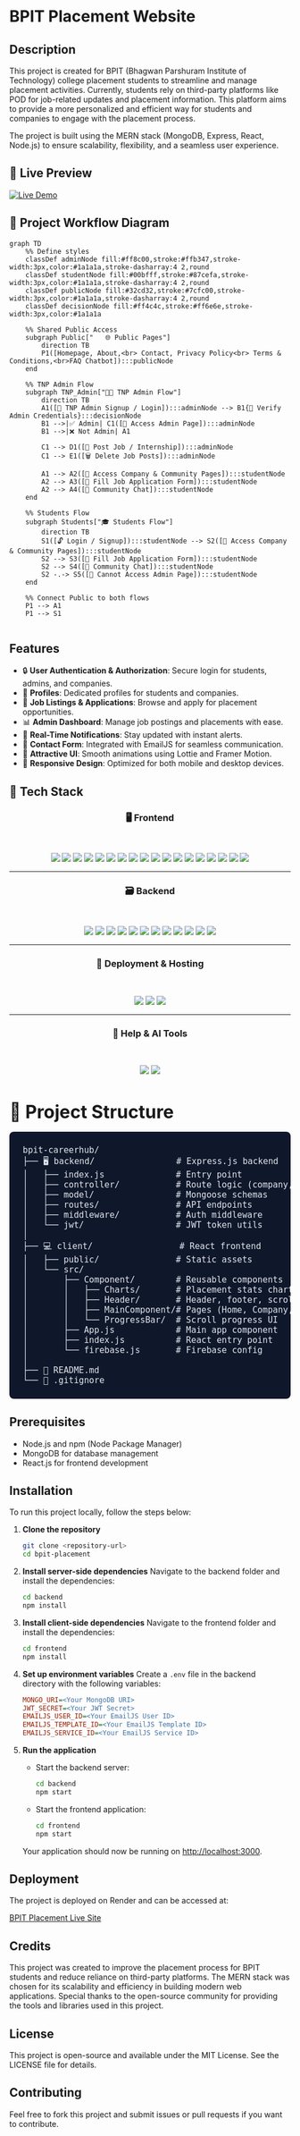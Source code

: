 # BPIT Placement Website

## Description
This project is created for BPIT (Bhagwan Parshuram Institute of Technology) college placement students to streamline and manage placement activities. Currently, students rely on third-party platforms like POD for job-related updates and placement information. This platform aims to provide a more personalized and efficient way for students and companies to engage with the placement process.

The project is built using the MERN stack (MongoDB, Express, React, Node.js) to ensure scalability, flexibility, and a seamless user experience.

## 🎥 Live Preview

[![Live Demo](https://img.shields.io/badge/Live_Site-BPIT_CareerHub-blue?style=for-the-badge&logo=vercel&logoColor=white)](https://bpit-careerhub.onrender.com)


## 🚀 Project Workflow Diagram
```mermaid
graph TD
    %% Define styles
    classDef adminNode fill:#ff8c00,stroke:#ffb347,stroke-width:3px,color:#1a1a1a,stroke-dasharray:4 2,round
    classDef studentNode fill:#00bfff,stroke:#87cefa,stroke-width:3px,color:#1a1a1a,stroke-dasharray:4 2,round
    classDef publicNode fill:#32cd32,stroke:#7cfc00,stroke-width:3px,color:#1a1a1a,stroke-dasharray:4 2,round
    classDef decisionNode fill:#ff4c4c,stroke:#ff6e6e,stroke-width:3px,color:#1a1a1a

    %% Shared Public Access
    subgraph Public["   🌐 Public Pages"]
        direction TB
        P1([Homepage, About,<br> Contact, Privacy Policy<br> Terms & Conditions,<br>FAQ Chatbot]):::publicNode
    end

    %% TNP Admin Flow
    subgraph TNP_Admin["👨‍💼 TNP Admin Flow"]
        direction TB
        A1([📝 TNP Admin Signup / Login]):::adminNode --> B1{🔐 Verify Admin Credentials}:::decisionNode
        B1 -->|✅ Admin| C1([📂 Access Admin Page]):::adminNode
        B1 -->|❌ Not Admin| A1

        C1 --> D1([📢 Post Job / Internship]):::adminNode
        C1 --> E1([🗑️ Delete Job Posts]):::adminNode

        A1 --> A2([🏢 Access Company & Community Pages]):::studentNode
        A2 --> A3([📝 Fill Job Application Form]):::studentNode
        A2 --> A4([💬 Community Chat]):::studentNode
    end

    %% Students Flow
    subgraph Students["🎓 Students Flow"]
        direction TB
        S1([🔓 Login / Signup]):::studentNode --> S2([🏢 Access Company & Community Pages]):::studentNode
        S2 --> S3([📝 Fill Job Application Form]):::studentNode
        S2 --> S4([💬 Community Chat]):::studentNode
        S2 -.-> S5([🚫 Cannot Access Admin Page]):::studentNode
    end

    %% Connect Public to both flows
    P1 --> A1
    P1 --> S1


```

## Features
- 🔒 **User Authentication & Authorization**: Secure login for students, admins, and companies.
- 👤 **Profiles**: Dedicated profiles for students and companies.
- 💼 **Job Listings & Applications**: Browse and apply for placement opportunities.
- 📊 **Admin Dashboard**: Manage job postings and placements with ease.
- 🔔 **Real-Time Notifications**: Stay updated with instant alerts.
- 📧 **Contact Form**: Integrated with EmailJS for seamless communication.
- 🎨 **Attractive UI**: Smooth animations using Lottie and Framer Motion.
- 📱 **Responsive Design**: Optimized for both mobile and desktop devices.

## 🧰 Tech Stack

<div align="center">

### 🖥️ Frontend

<br>

<a href="https://reactjs.org/" target="_blank"><img src="https://img.shields.io/badge/react-%2320232a.svg?style=for-the-badge&logo=react&logoColor=%2361DAFB" /></a>
<a href="https://reactrouter.com/" target="_blank"><img src="https://img.shields.io/badge/React_Router-CA4245?style=for-the-badge&logo=react-router&logoColor=white" /></a>
<a href="https://www.framer.com/motion/" target="_blank"><img src="https://img.shields.io/badge/Framer_Motion-%23000000.svg?style=for-the-badge&logo=framer&logoColor=white" /></a>
<a href="https://lottiefiles.com/" target="_blank"><img src="https://img.shields.io/badge/Lottie-%23FF4F4F.svg?style=for-the-badge&logo=lottie&logoColor=white" /></a>
<a href="https://getbootstrap.com/" target="_blank"><img src="https://img.shields.io/badge/bootstrap-%238511FA.svg?style=for-the-badge&logo=bootstrap&logoColor=white" /></a>
<a href="https://styled-components.com/" target="_blank"><img src="https://img.shields.io/badge/styled--components-DB7093?style=for-the-badge&logo=styled-components&logoColor=white" /></a>
<a href="https://axios-http.com/" target="_blank"><img src="https://img.shields.io/badge/Axios-%235A29E4.svg?style=for-the-badge&logo=axios&logoColor=white" /></a>
<a href="https://fkhadra.github.io/react-toastify/" target="_blank"><img src="https://img.shields.io/badge/React_Toastify-%23FFCA28.svg?style=for-the-badge&logo=react&logoColor=black" /></a>
<a href="https://react-icons.github.io/react-icons/" target="_blank"><img src="https://img.shields.io/badge/React_Icons-%23000000.svg?style=for-the-badge&logo=react&logoColor=white" /></a>
<a href="https://fontawesome.com/" target="_blank"><img src="https://img.shields.io/badge/Font_Awesome-%23539E43.svg?style=for-the-badge&logo=font-awesome&logoColor=white" /></a>
<a href="https://lucide.dev/" target="_blank"><img src="https://img.shields.io/badge/Lucide-%23000000.svg?style=for-the-badge&logo=lucide&logoColor=white" /></a>
<a href="https://github.com/dvtng/react-loading-skeleton" target="_blank"><img src="https://img.shields.io/badge/React_Loading_Skeleton-%23D3D3D3.svg?style=for-the-badge&logo=react&logoColor=black" /></a>
<a href="https://github.com/contra/react-responsive" target="_blank"><img src="https://img.shields.io/badge/React_Responsive-%2361DAFB.svg?style=for-the-badge&logo=react&logoColor=black" /></a>
<a href="https://recharts.org/" target="_blank"><img src="https://img.shields.io/badge/Recharts-%230081CB.svg?style=for-the-badge&logo=recharts&logoColor=white" /></a>
<a href="https://www.emailjs.com/" target="_blank"><img src="https://img.shields.io/badge/EmailJS-%23D4A05A.svg?style=for-the-badge&logo=email&logoColor=white" /></a>
<a href="https://firebase.google.com/" target="_blank"><img src="https://img.shields.io/badge/Firebase-%23FFCA28.svg?style=for-the-badge&logo=firebase&logoColor=black" /></a>
<a href="https://formspree.io/" target="_blank"><img src="https://img.shields.io/badge/FormFree-%23FF0000.svg?style=for-the-badge&logo=formspree&logoColor=white" /></a>
<a href="https://www.chatbase.co/" target="_blank"><img src="https://img.shields.io/badge/Chatbase-%23000000.svg?style=for-the-badge&logo=chatbot&logoColor=white" /></a>

---

### 🗃️ Backend

<br>

<a href="https://nodejs.org/" target="_blank"><img src="https://img.shields.io/badge/node.js-6DA55F?style=for-the-badge&logo=node.js&logoColor=white" /></a>
<a href="https://expressjs.com/" target="_blank"><img src="https://img.shields.io/badge/express.js-%23404d59.svg?style=for-the-badge&logo=express&logoColor=%2361DAFB" /></a>
<a href="https://www.mongodb.com/" target="_blank"><img src="https://img.shields.io/badge/MongoDB-%234ea94b.svg?style=for-the-badge&logo=mongodb&logoColor=white" /></a>
<a href="https://mongoosejs.com/" target="_blank"><img src="https://img.shields.io/badge/Mongoose-%23880000.svg?style=for-the-badge&logo=mongoose&logoColor=white" /></a>
<a href="https://jwt.io/" target="_blank"><img src="https://img.shields.io/badge/JWT-%23000000.svg?style=for-the-badge&logo=json-web-tokens&logoColor=white" /></a>
<a href="https://www.npmjs.com/package/bcrypt" target="_blank"><img src="https://img.shields.io/badge/bcrypt-%232E8B57.svg?style=for-the-badge&logo=security&logoColor=white" /></a>
<a href="https://www.npmjs.com/package/cookie-parser" target="_blank"><img src="https://img.shields.io/badge/Cookie_Parser-%23000000.svg?style=for-the-badge&logo=node.js&logoColor=white" /></a>
<a href="https://www.npmjs.com/package/dotenv" target="_blank"><img src="https://img.shields.io/badge/dotenv-%23ECD53F.svg?style=for-the-badge&logo=dotenv&logoColor=black" /></a>
<a href="https://zod.dev/" target="_blank"><img src="https://img.shields.io/badge/Zod-%233068B7.svg?style=for-the-badge&logo=zod&logoColor=white" /></a>
<a href="https://developer.mozilla.org/en-US/docs/Web/HTTP/CORS" target="_blank"><img src="https://img.shields.io/badge/CORS-%23000000.svg?style=for-the-badge&logo=security&logoColor=white" /></a>
<a href="https://www.postman.com/" target="_blank"><img src="https://img.shields.io/badge/Postman-%23FF6C37.svg?style=for-the-badge&logo=postman&logoColor=white" /></a>
<a href="https://firebase.google.com/" target="_blank"><img src="https://img.shields.io/badge/Firebase-%23FFCA28.svg?style=for-the-badge&logo=firebase&logoColor=black" /></a>

---

### 🚀 Deployment & Hosting

<br>

<a href="https://git-scm.com/" target="_blank"><img src="https://img.shields.io/badge/Git-%23F05033.svg?style=for-the-badge&logo=git&logoColor=white" /></a>
<a href="https://github.com/" target="_blank"><img src="https://img.shields.io/badge/GitHub-%23121011.svg?style=for-the-badge&logo=github&logoColor=white" /></a>
<a href="https://render.com/" target="_blank"><img src="https://img.shields.io/badge/Render-%2346E3B7.svg?style=for-the-badge&logo=render&logoColor=black" /></a>

---

### 💬 Help & AI Tools

<br>

<a href="https://openai.com/chatgpt" target="_blank"><img src="https://img.shields.io/badge/ChatGPT-%2310A37F.svg?style=for-the-badge&logo=openai&logoColor=white" /></a>
<a href="https://grok.x.ai/" target="_blank"><img src="https://img.shields.io/badge/Grok-%231E3A8A.svg?style=for-the-badge&logo=tensorflow&logoColor=white" /></a>

</div>




<h2 style="font-size: 2rem; margin-bottom: 1rem;">📁 Project Structure</h2>

<pre style="background-color: #0f172a; color: #e2e8f0; padding: 1.5rem; border-radius: 0.5rem; font-family: 'Fira Code', monospace; font-size: 0.95rem; overflow-x: auto;">
bpit-careerhub/
├── 🖥️ backend/                # Express.js backend
│   ├── index.js              # Entry point
│   ├── controller/           # Route logic (company, user, message)
│   ├── model/                # Mongoose schemas
│   ├── routes/               # API endpoints
│   ├── middleware/           # Auth middleware
│   └── jwt/                  # JWT token utils
│
├── 💻 client/                 # React frontend
│   ├── public/               # Static assets
│   └── src/
│       ├── Component/        # Reusable components
│       │   ├── Charts/       # Placement stats charts
│       │   ├── Header/       # Header, footer, scroll handling
│       │   ├── MainComponent/# Pages (Home, Company, Admin, etc.)
│       │   └── ProgressBar/  # Scroll progress UI
│       ├── App.js            # Main app component
│       ├── index.js          # React entry point
│       └── firebase.js       # Firebase config
│
├── 📄 README.md
└── 📁 .gitignore
</pre>



## Prerequisites
- Node.js and npm (Node Package Manager)
- MongoDB for database management
- React.js for frontend development

## Installation
To run this project locally, follow the steps below:

1. **Clone the repository**
    ```bash
    git clone <repository-url>
    cd bpit-placement
    ```

2. **Install server-side dependencies**
    Navigate to the backend folder and install the dependencies:
    ```bash
    cd backend
    npm install
    ```

3. **Install client-side dependencies**
    Navigate to the frontend folder and install the dependencies:
    ```bash
    cd frontend
    npm install
    ```

4. **Set up environment variables**
    Create a `.env` file in the backend directory with the following variables:
    ```ini
    MONGO_URI=<Your MongoDB URI>
    JWT_SECRET=<Your JWT Secret>
    EMAILJS_USER_ID=<Your EmailJS User ID>
    EMAILJS_TEMPLATE_ID=<Your EmailJS Template ID>
    EMAILJS_SERVICE_ID=<Your EmailJS Service ID>
    ```

5. **Run the application**
    - Start the backend server:
      ```bash
      cd backend
      npm start
      ```
    - Start the frontend application:
      ```bash
      cd frontend
      npm start
      ```
    Your application should now be running on [http://localhost:3000](http://localhost:3000).

## Deployment
The project is deployed on Render and can be accessed at:

[BPIT Placement Live Site](https://bpit-careerhub.onrender.com)


## Credits
This project was created to improve the placement process for BPIT students and reduce reliance on third-party platforms. The MERN stack was chosen for its scalability and efficiency in building modern web applications. Special thanks to the open-source community for providing the tools and libraries used in this project.

## License
This project is open-source and available under the MIT License. See the LICENSE file for details.

## Contributing
Feel free to fork this project and submit issues or pull requests if you want to contribute.

